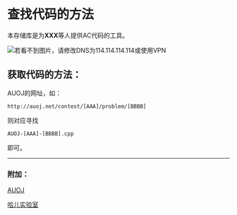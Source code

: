 查找代码的方法
===

本存储库是为**XXX**等人提供AC代码的工具。

![若看不到图片，请修改DNS为114.114.114.114或使用VPN](https://openg-qkmb.github.io/news/newsimgs/4.jpg)

## 获取代码的方法：

AUOJ的网址，如：

```
http://auoj.net/contest/[AAA]/problem/[BBBB]
```

则对应寻找

```
AUOJ-[AAA]-[BBBB].cpp
```

即可。

-----

### 附加：

[AUOJ](http://auoj.net)

[哈儿实验室](https://openg-qkmb.github.io/)
